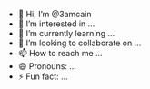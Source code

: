 - 👋 Hi, I’m @3amcain
- 👀 I’m interested in ...
- 🌱 I’m currently learning ...
- 💞️ I’m looking to collaborate on ...
- 📫 How to reach me ...
- 😄 Pronouns: ...
- ⚡ Fun fact: ...

<!---
3amcain/3amcain is a ✨ special ✨ repository because its `README.md` (this file) appears on your GitHub profile.
You can click the Preview link to take a look at your changes.
--->
